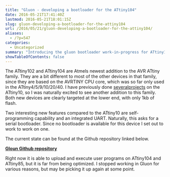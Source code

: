 ```yaml
---
title: "Gluon - developing a bootloader for the ATtiny104"
date: 2016-05-21T17:41:40Z
lastmod: 2016-05-21T18:01:15Z
slug: gluon-developing-a-bootloader-for-the-attiny104
url: /2016/05/21/gluon-developing-a-bootloader-for-the-attiny104/
aliases:
  - /?p=547
categories:
  - Uncategorized
summary: "Introducing the gluon bootloader work-in-progress for ATtiny104 parts, reusing Tiny Program Loader building blocks."
showTableOfContents: false
---
```


The ATtiny102 and ATtiny104 are Atmels newest addition to the AVR ATtiny family. They are a bit different to most of the other devices in that family, since they are based on the AVRTINY CPU core, which was so far only used in the ATtiny4/5/9/10/20/40. I have previously done [several](https://cpldcpu.wordpress.com/2014/03/19/%c2%b5-wire-usb-on-an-attiny-10/)[projects](https://github.com/cpldcpu/TinyTouchButton) on the ATtiny10, so I was naturally excited to see another addition to this family. Both new devices are clearly targeted at the lower end, with only 1kb of flash.

Two interesting new features compared to the ATtiny10 are self-programming capability and an integrated UART. Naturally, this asks for a serial bootloader. Since no bootloader is available for this device I set out to work to work on one.

The current state can be found at the Github repository linked below.

[**Gloun Github repository**](https://github.com/cpldcpu/Gluon)

Right now it is able to upload and execute user programs on ATtiny104 and ATtiny85, but it is far from being optimized. I stopped working in Gluon for various reasons, but may be picking it up again at some point.

